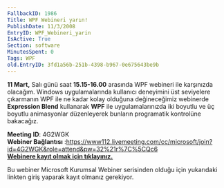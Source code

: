 ```yaml
---
FallbackID: 1986
Title: WPF Webineri yarın!
PublishDate: 11/3/2008
EntryID: WPF_Webineri_yarin
IsActive: True
Section: software
MinutesSpent: 0
Tags: WPF
old.EntryID: 3fd1a56b-251b-4398-b967-0e675643be9b
---
```

**11 Mart,** Salı günü saat **15.15-16.00** arasında WPF webineri ile
karşınızda olacağım. Windows uygulamalarında kullanıcı deneyimini üst
seviyelere çıkarmanın WPF ile ne kadar kolay olduğuna değineceğimiz
webinerde **Expression Blend** kullanarak **WPF** ile uygulamalarınızda
iki boyutlu ve üç boyutlu animasyonlar düzenleyerek bunların programatik
kontrolüne bakacağız.

**Meeting ID**: 4G2WGK\
 **Webiner Bağlantısı**
:<https://www112.livemeeting.com/cc/microsoft/join?id=4G2WGK&role=attend&pw=32%21r%7C%5CQc6>\
 [**Webinere kayıt olmak için
tıklayınız.**](http://msevents.microsoft.com/CUI/WebCastEventDetails.aspx?EventID=1032358790&EventCategory=2&culture=tr-TR&CountryCode=TR)

Bu webiner Microsoft Kurumsal Webiner serisinden olduğu için yukarıdaki
linkten giriş yaparak kayıt olmanız gerekiyor.


